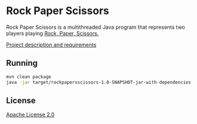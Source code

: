 # Rock Paper Scissors

Rock Paper Scissors is a multithreaded Java program that represents two players playing [Rock, Paper, Scissors.](https://en.wikipedia.org/wiki/Rock_paper_scissors/)


[Project description and requirements](https://github.com/alolaura/rockpaperscissors/files/6384630/rock-paper-scissors.pdf)


## Running

```bash
mvn clean package
java -jar target/rockpapersscissors-1.0-SNAPSHOT-jar-with-dependencies.jar
```

## License
[Apache License 2.0](https://github.com/alolaura/rockpaperscissors/blob/main/LICENSE)
